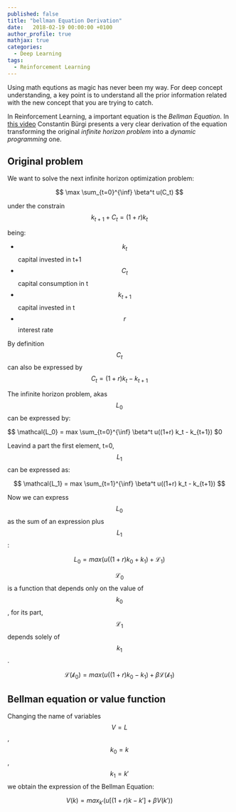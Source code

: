 ```yaml
---
published: false
title: "bellman Equation Derivation"
date:   2018-02-19 00:00:00 +0100
author_profile: true
mathjax: true
categories:
  - Deep Learning
tags:
  - Reinforcement Learning
---
```


Using math equtions as magic has never been my way. For deep concept understanding, a key point is to understand all the prior information related with the new concept that you are trying to catch.

In Reinforcement Learning, a important equation is the *Bellman Equation*. In [this video](https://www.youtube.com/watch?v=us8JoyjD0Oo) Constantin Bürgi presents a very clear derivation of the equation transforming the original *infinite horizon problem* into a *dynamic programming* one.

## Original problem 

We want to solve the next infinite horizon optimization problem:

$$ \max \sum_{t=0}^{\inf} \beta^t u(C_t) $$

under the constrain $$ k_{t+1} + C_t = (1 + r) k_t$$

being:

* $$ k_t $$ capital invested in t+1
* $$ C_t $$ capital consumption in t
* $$ k_{t+1} $$ capital invested in t
* $$ r $$ interest rate

By definition $$C_t$$ can also be expressed by $$ C_t = (1+r)k_t - k_{t+1}  $$

The infinite horizon problem, akas $$ L_0 $$ can be expressed by:

$$ \mathcal{L_0} = max \sum_{t=0}^{\inf} \beta^t u((1+r) k_t - k_{t+1}) $0

Leavind a part the first element, t=0, $$L_1$$ can be expressed as:

$$ \mathcal{L_1} = max \sum_{t=1}^{\inf} \beta^t u((1+r) k_t - k_{t+1}) $$

Now we can express $$L_0$$ as the sum of an expression plus $$L_1$$:

$$ L_0 = max( u((1+r)k_0 + k_1) + \mathcal{L_1}) $$

$$ \mathcal{L_0} $$ is a function that depends only on the value of $$k_0$$, for its part, $$ \mathcal{L_1} $$ depends
solely of $$ k_1$$.

$$ \mathcal{L(k_0)} = max ( u ((1+r)k_0 - k_1) + \beta \mathcal{L(k_1)} $$

## Bellman equation or value function

Changing the name of variables $$ V = L $$, $$ k_0 = k $$, $$ k_1 = k' $$ we obtain the expression of the Bellman Equation:

$$ V(k) = max_{k'} ( u [(1+r)k - k'] + \beta V(k'))$$
